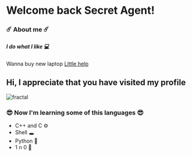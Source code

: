 # Welcome back Secret Agent!
### ☄️ About me ☄️ 
##### I do what I like 💻
Wanna buy new laptop
[Little help](https://www.markdownguide.org/basic-syntax/ "hehe")

<!-- TODO: Show pic: -->

<!-- 
  Code here 
-->
## Hi, I appreciate that you have visited my profile
![fractal](https://i.pinimg.com/originals/a5/92/a9/a592a94c5e524242627c3feb9d0b67d2.gif)
### 😎 Now I'm learning some of this languages 😎 
- C++ and C ⚙️
- Shell 🕳️
- Python 🐊
- 1 n 0 🥇
